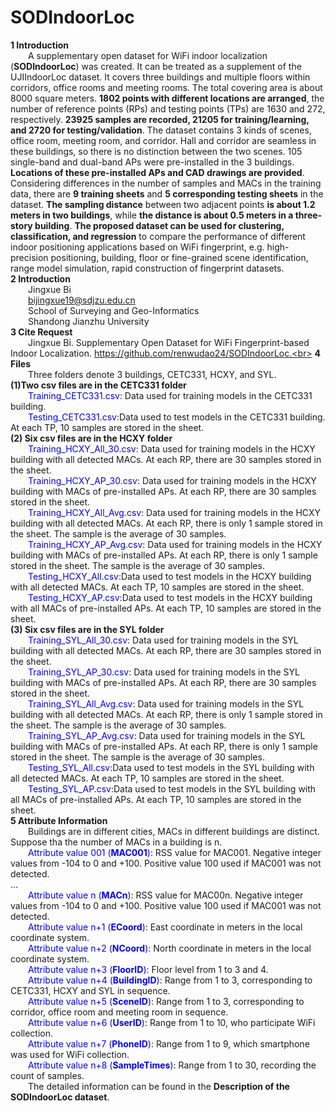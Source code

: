 # SODIndoorLoc
**1 Introduction**<br>
&emsp;&emsp;A supplementary open dataset for WiFi indoor localization (**SODIndoorLoc**) was created. It can be treated as a supplement of the UJIIndoorLoc dataset. It covers three buildings and multiple floors within corridors, office rooms and meeting rooms. The total covering area is about 8000 square meters. **1802 points with different locations are arranged**, the number of reference points (RPs) and testing points (TPs) are 1630 and 272, respectively. **23925 samples are recorded, 21205 for training/learning, and 2720 for testing/validation**. The dataset contains 3 kinds of scenes, office room, meeting room, and corridor. Hall and corridor are seamless in these buildings, so there is no distinction between the two scenes. 105 single-band and dual-band APs were pre-installed in the 3 buildings. **Locations of these pre-installed APs and CAD drawings are provided**. Considering differences in the number of samples and MACs in the training data, there are **9 training sheets** and **5 corresponding testing sheets** in the dataset. **The sampling distance** between two adjacent points **is about 1.2 meters in two buildings**, while **the distance is about 0.5 meters in a three-story building**. **The proposed dataset can be used for clustering, classification, and regression** to compare the performance of different indoor positioning applications based on WiFi fingerprint, e.g. high-precision positioning, building, floor or fine-grained scene identification, range model simulation, rapid construction of fingerprint datasets.<br>
**2 Introduction**<br>
&emsp;&emsp;Jingxue Bi<br>
&emsp;&emsp;bijingxue19@sdjzu.edu.cn<br>
&emsp;&emsp;School of Surveying and Geo-Informatics<br>
&emsp;&emsp;Shandong Jianzhu University<br>
**3 Cite Request**<br>
&emsp;&emsp;Jingxue Bi. Supplementary Open Dataset for WiFi Fingerprint-based Indoor Localization. https://github.com/renwudao24/SODIndoorLoc.<br>
**4 Files**<br>
&emsp;&emsp;Three folders denote 3 buildings, CETC331, HCXY, and SYL.<br>
**(1)Two csv files are in the CETC331 folder**<br>
&emsp;&emsp;<font color=Blue>Training_CETC331.csv</font>: Data used for training models in the CETC331 building.<br>
&emsp;&emsp;<font color=Blue>Testing_CETC331.csv</font>:Data used to test models in the CETC331 building. At each TP, 10 samples are stored in the sheet.<br>
**(2) Six csv files are in the HCXY folder**<br>
&emsp;&emsp;<font color=Blue>Training_HCXY_All_30.csv</font>: Data used for training models in the HCXY building with all detected MACs. At each RP, there are 30 samples stored in the sheet.<br>
&emsp;&emsp;<font color=Blue>Training_HCXY_AP_30.csv</font>: Data used for training models in the HCXY building with MACs of pre-installed APs. At each RP, there are 30 samples stored in the sheet.<br>
&emsp;&emsp;<font color=Blue>Training_HCXY_All_Avg.csv</font>: Data used for training models in the HCXY building with all detected MACs. At each RP, there is only 1 sample stored in the sheet. The sample is the average of 30 samples.<br>
&emsp;&emsp;<font color=Blue>Training_HCXY_AP_Avg.csv</font>: Data used for training models in the HCXY building with MACs of pre-installed APs. At each RP, there is only 1 sample stored in the sheet. The sample is the average of 30 samples.<br>
&emsp;&emsp;<font color=Blue>Testing_HCXY_All.csv</font>:Data used to test models in the HCXY building with all detected MACs. At each TP, 10 samples are stored in the sheet.<br>
&emsp;&emsp;<font color=Blue>Testing_HCXY_AP.csv</font>:Data used to test models in the HCXY building with all MACs of pre-installed APs. At each TP, 10 samples are stored in the sheet.<br>
**(3) Six csv files are in the SYL folder**<br>
&emsp;&emsp;<font color=Blue>Training_SYL_All_30.csv</font>: Data used for training models in the SYL building with all detected MACs. At each RP, there are 30 samples stored in the sheet.<br>
&emsp;&emsp;<font color=Blue>Training_SYL_AP_30.csv</font>: Data used for training models in the SYL building with MACs of pre-installed APs. At each RP, there are 30 samples stored in the sheet.<br>
&emsp;&emsp;<font color=Blue>Training_SYL_All_Avg.csv</font>: Data used for training models in the SYL building with all detected MACs. At each RP, there is only 1 sample stored in the sheet. The sample is the average of 30 samples.<br>
&emsp;&emsp;<font color=Blue>Training_SYL_AP_Avg.csv</font>: Data used for training models in the SYL building with MACs of pre-installed APs. At each RP, there is only 1 sample stored in the sheet. The sample is the average of 30 samples.<br>
&emsp;&emsp;<font color=Blue>Testing_SYL_All.csv</font>:Data used to test models in the SYL building with all detected MACs. At each TP, 10 samples are stored in the sheet.<br>
&emsp;&emsp;<font color=Blue>Testing_SYL_AP.csv</font>:Data used to test models in the SYL building with all MACs of pre-installed APs. At each TP, 10 samples are stored in the sheet.<br>
**5 Attribute Information**<br>
&emsp;&emsp;Buildings are in different cities, MACs in different buildings are distinct. Suppose tha the number of MACs in a building is n.<br>
&emsp;&emsp;<font color=Blue>Attribute value 001 (**MAC001**)</font>: RSS value for MAC001. Negative integer values from -104 to 0 and +100. Positive value 100 used if MAC001 was not detected.<br>
…<br>
&emsp;&emsp;<font color=Blue>Attribute value n (**MACn**)</font>: RSS value for MAC00n. Negative integer values from -104 to 0 and +100. Positive value 100 used if MAC001 was not detected.<br>
&emsp;&emsp;<font color=Blue>Attribute value n+1 (**ECoord**)</font>: East coordinate in meters in the local coordinate system.<br>
&emsp;&emsp;<font color=Blue>Attribute value n+2 (**NCoord**)</font>: North coordinate in meters in the local coordinate system.<br>
&emsp;&emsp;<font color=Blue>Attribute value n+3 (**FloorID**)</font>: Floor level from 1 to 3 and 4.<br>
&emsp;&emsp;<font color=Blue>Attribute value n+4 (**BuildingID**)</font>: Range from 1 to 3, corresponding to CETC331, HCXY and SYL in sequence.<br>
&emsp;&emsp;<font color=Blue>Attribute value n+5 (**SceneID**)</font>: Range from 1 to 3, corresponding to corridor, office room and meeting room in sequence.<br>
&emsp;&emsp;<font color=Blue>Attribute value n+6 (**UserID**)</font>: Range from 1 to 10, who participate WiFi collection.<br>
&emsp;&emsp;<font color=Blue>Attribute value n+7 (**PhoneID**)</font>: Range from 1 to 9, which smartphone was used for WiFi collection.<br>
&emsp;&emsp;<font color=Blue>Attribute value n+8 (**SampleTimes**)</font>: Range from 1 to 30, recording the count of samples.<br>
&emsp;&emsp;The detailed information can be found in the **Description of the SODIndoorLoc dataset**.<br>
